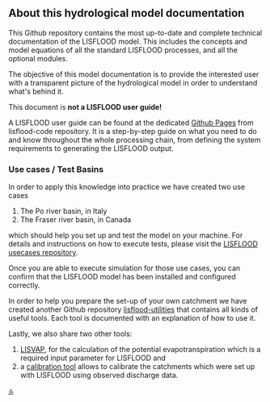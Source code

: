 ## About this hydrological model documentation

This Github repository contains the most up-to-date and complete technical documentation of the LISFLOOD model. 
This includes the concepts and model equations of all the standard LISFLOOD processes, and all the optional modules.

The objective of this model documentation is to provide the interested user with a transparent picture of the hydrological model in order to understand what's behind it.

This document is **not a LISFLOOD user guide!** 

A LISFLOOD user guide can be found at the dedicated [Github Pages](https://ec-jrc.github.io/lisflood-code/) from lisflood-code repository. 
It is a step-by-step guide on what you need to do and know throughout the whole processing chain, from defining the system requirements to generating the LISFLOOD output. 

### Use cases / Test Basins
In order to apply this knowledge into practice we have created two use cases

1. The Po river basin, in Italy
2. The Fraser river basin, in Canada

which should help you set up and test the model on your machine. 
For details and instructions on how to execute tests, please visit the [LISFLOOD usecases repository](https://github.com/ec-jrc/lisflood-usecases). 

Once you are able to execute simulation for those use cases, you can confirm that the LISFLOOD model has been installed and configured correctly.

In order to help you prepare the set-up of your own catchment we have created another Github repository [lisflood-utilities](https://github.com/ec-jrc/lisflood-utilities) 
that contains all kinds of useful tools. Each tool is documented with an explanation of how to use it.

Lastly, we also share two other tools: 

1. [LISVAP](https://github.com/ec-jrc/lisflood-lisvap/), for the calculation of the potential evapotranspiration which is a required input parameter for LISFLOOD and 
2. a [calibration tool](https://github.com/ec-jrc/lisflood-calibration/) allows to calibrate the catchments which were set up with LISFLOOD using observed discharge data.


[🔝](#top)
